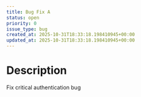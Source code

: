 ```yaml
---
title: Bug Fix A
status: open
priority: 0
issue_type: bug
created_at: 2025-10-31T18:33:18.198410945+00:00
updated_at: 2025-10-31T18:33:18.198410945+00:00
---
```


# Description

Fix critical authentication bug
